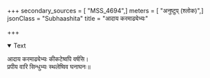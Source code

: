 +++
secondary_sources = [ "MSS_4694",]
meters = [ "अनुष्टुप् (श्लोक)",]
jsonClass = "Subhaashita"
title = "आदाय करमाढ्येभ्यः"

+++

<details open><summary>Text</summary>

आदाय करमाढ्येभ्यः कीकटेष्वपि वर्षसि।  
प्रपीय वारि सिन्धुभ्यः स्थलेष्विव घनाघनः॥
</details>
